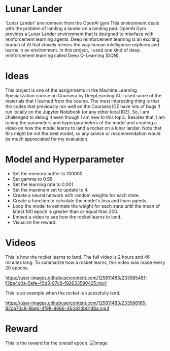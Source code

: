 # Lunar Lander
‘Lunar Lander’ environment from the OpenAI gym This environment deals with the problem of landing a lander on a landing pad. OpenAI Gym provides a Lunar Lander environment that is designed to interface with reinforcement learning agents. Deep reinforcement learning is an exciting branch of AI that closely mimics the way human intelligence explores and learns in an environment. In this project, I used one kind of deep reinforcement learning called Deep Q-Learning (DQN).

# Ideas
This project is one of the assignments in the Machine Learning Specialization course on Coursera by DeepLearning.AI. I used some of the materials that I learned from the course. The most interesting thing is that the codes that previously ran well on the Coursera IDE have lots of bugs if run locally on the Jupyter Notebook (or any other local IDE). So, I am challenged to debug it even though I am new to this topic. Besides that, I am tuning the parameters and hyperparameters of the model and creating a video on how the model learns to land a rocket on a lunar lander. Note that this might be not the best model, so any advice or recommendation would be much appreciated for my evaluation.

# Model and Hyperparameter
* Set the memory buffer to 100000.
* Set gamma to 0.99.
* Set the learning rate to 0.001.
* Set the maximum set to update to 4.
* Create a neural network with random weights for each state.
* Create a function to calculate the model's loss and learn agents.
* Loop the model to estimate the weight for each state until the mean of latest 100 epoch is greater than or equal than 200.
* Embed a video to see how the rocket learns to land.
* Visualize the reward.

# Videos
This is how the rocket learns to land. The full video is 2 hours and 46 minutes long. To summarize how a rocket learns, this video was made every 20 epochs.


https://user-images.githubusercontent.com/125811483/233585481-f3be4c0a-5afe-45d3-87c8-f92633590425.mp4


This is an example when the rocket is sucessfully land.


https://user-images.githubusercontent.com/125811483/233586165-82da70c8-9be0-4f98-9696-464d2db01d8a.mp4



# Reward
This is the reward for the overall epoch.
![image](https://user-images.githubusercontent.com/125811483/233580729-c6715d32-7c3c-41b7-9bae-32b5192a90d3.png)


